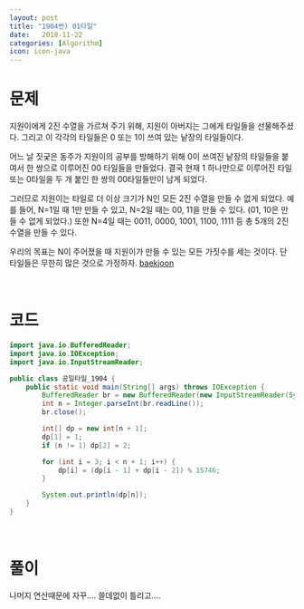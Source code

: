 ```yaml
---
layout: post
title: "1904번) 01타일"
date:   2018-11-22
categories: [Algorithm]
icon: icon-java
---
```


# 문제
지원이에게 2진 수열을 가르쳐 주기 위해, 지원이 아버지는 그에게 타일들을 선물해주셨다. 그리고 이 각각의 타일들은 0 또는 1이 쓰여 있는 낱장의 타일들이다.

어느 날 짓궂은 동주가 지원이의 공부를 방해하기 위해 0이 쓰여진 낱장의 타일들을 붙여서 한 쌍으로 이루어진 00 타일들을 만들었다. 결국 현재 1 하나만으로 이루어진 타일 또는 0타일을 두 개 붙인 한 쌍의 00타일들만이 남게 되었다.

그러므로 지원이는 타일로 더 이상 크기가 N인 모든 2진 수열을 만들 수 없게 되었다. 예를 들어, N=1일 때 1만 만들 수 있고, N=2일 때는 00, 11을 만들 수 있다. (01, 10은 만들 수 없게 되었다.) 또한 N=4일 때는 0011, 0000, 1001, 1100, 1111 등 총 5개의 2진 수열을 만들 수 있다.

우리의 목표는 N이 주어졌을 때 지원이가 만들 수 있는 모든 가짓수를 세는 것이다. 단 타일들은 무한히 많은 것으로 가정하자. [baekjoon](https://www.acmicpc.net/problem/1904)

<br>

# 코드
```java
import java.io.BufferedReader;
import java.io.IOException;
import java.io.InputStreamReader;

public class 공일타일_1904 {
    public static void main(String[] args) throws IOException {
        BufferedReader br = new BufferedReader(new InputStreamReader(System.in));
        int n = Integer.parseInt(br.readLine());
        br.close();

        int[] dp = new int[n + 1];
        dp[1] = 1;
        if (n != 1) dp[2] = 2;

        for (int i = 3; i < n + 1; i++) {
            dp[i] = (dp[i - 1] + dp[i - 2]) % 15746;
        }

        System.out.println(dp[n]);
    }
}
```

<br>

# 풀이
나머지 연산때문에 자꾸.... 쓸데없이 틀리고....
